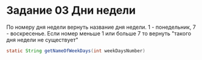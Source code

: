 # Задание 03 Дни недели

По номеру дня недели вернуть название дня недели. 1 - понедельник, 7 - воскресенье.
Если номер меньше 1 или больше 7 то вернуть "такого дня недели не существует"
```java
static String getNameOfWeekDays(int weekDaysNumber)
```
